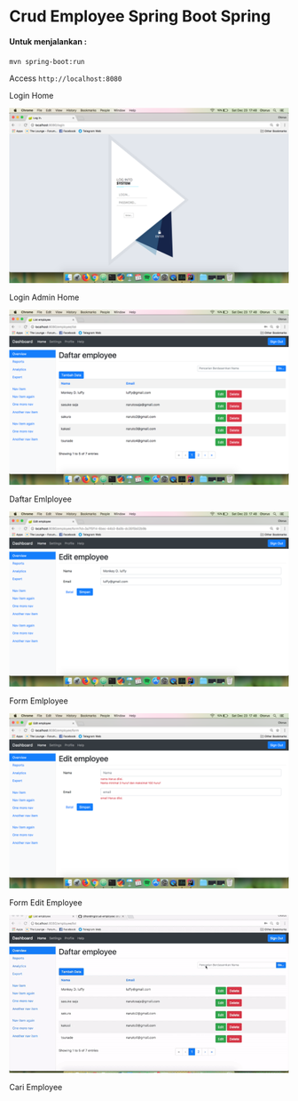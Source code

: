 # Crud Employee Spring Boot Spring

#### Untuk menjalankan :
`mvn spring-boot:run`

Access `http://localhost:8080`

Login Home

![Login Home](img/login.png "Login Home Page")

Login Admin Home

![Dasbord](img/daftarEmployee.png "Daftar Emlployee")

Daftar Emlployee

![Dasbord](img/form.png "Form Emlployee")

Form Emlployee

![Dasbord](img/formEdit-valid.png "Form EditEmlployee")

Form Edit Employee

![Dasbord](img/cari.gif "cari")

Cari Employee
